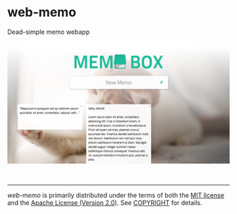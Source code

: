 web-memo
========
Dead-simple memo webapp

![Screenshot]

&nbsp;

--------
*web-memo* is primarily distributed under the terms of both the [MIT license]
and the [Apache License (Version 2.0)]. See [COPYRIGHT] for details.

[Screenshot]: https://raw.githubusercontent.com/simnalamburt/i/master/web-memo/screenshot.jpg

[MIT license]: LICENSE-MIT
[Apache License (Version 2.0)]: LICENSE-APACHE
[COPYRIGHT]: COPYRIGHT
